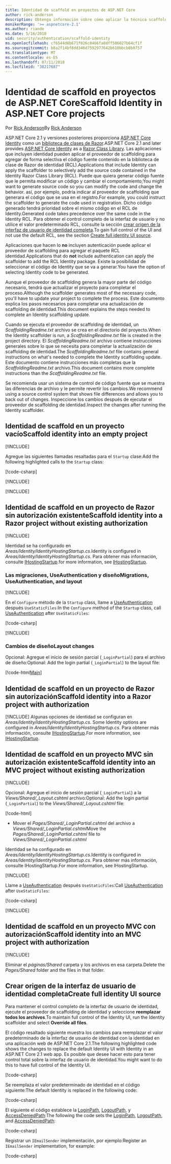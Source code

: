 ```yaml
---
title: Identidad de scaffold en proyectos de ASP.NET Core
author: rick-anderson
description: Obtenga información sobre cómo aplicar la técnica scaffolding en un proyecto de ASP.NET Core Identity.
monikerRange: '>= aspnetcore-2.1'
ms.author: riande
ms.date: 5/16/2018
uid: security/authentication/scaffold-identity
ms.openlocfilehash: cf6544d8b671f026c8466fa8dff506027b64cf1f
ms.sourcegitcommit: b8a2f14bf8dd346d7592977642b610bbcb0b0757
ms.translationtype: MT
ms.contentlocale: es-ES
ms.lasthandoff: 07/11/2018
ms.locfileid: "38217687"
---
```

# <a name="scaffold-identity-in-aspnet-core-projects"></a><span data-ttu-id="d9efd-103">Identidad de scaffold en proyectos de ASP.NET Core</span><span class="sxs-lookup"><span data-stu-id="d9efd-103">Scaffold Identity in ASP.NET Core projects</span></span>

<span data-ttu-id="d9efd-104">Por [Rick Anderson](https://twitter.com/RickAndMSFT)</span><span class="sxs-lookup"><span data-stu-id="d9efd-104">By [Rick Anderson](https://twitter.com/RickAndMSFT)</span></span>

<span data-ttu-id="d9efd-105">ASP.NET Core 2.1 y versiones posteriores proporciona [ASP.NET Core Identity](xref:security/authentication/identity) como un [biblioteca de clases de Razor](xref:razor-pages/ui-class).</span><span class="sxs-lookup"><span data-stu-id="d9efd-105">ASP.NET Core 2.1 and later provides [ASP.NET Core Identity](xref:security/authentication/identity) as a [Razor Class Library](xref:razor-pages/ui-class).</span></span> <span data-ttu-id="d9efd-106">Las aplicaciones que incluyen identidad pueden aplicar el proveedor de scaffolding para agregar de forma selectiva el código fuente contenido en la biblioteca de clase de Razor de identidad (RCL).</span><span class="sxs-lookup"><span data-stu-id="d9efd-106">Applications that include Identity can apply the scaffolder to selectively add the source code contained in the Identity Razor Class Library (RCL).</span></span> <span data-ttu-id="d9efd-107">Puede que quiera generar código fuente que le permita modificar un código y cambiar el comportamiento;</span><span class="sxs-lookup"><span data-stu-id="d9efd-107">You might want to generate source code so you can modify the code and change the behavior.</span></span> <span data-ttu-id="d9efd-108">así, por ejemplo, podría indicar al proveedor de scaffolding que generara el código que se usa en el registro.</span><span class="sxs-lookup"><span data-stu-id="d9efd-108">For example, you could instruct the scaffolder to generate the code used in registration.</span></span> <span data-ttu-id="d9efd-109">Dicho código generado tendrá prioridad sobre el mismo código en el RCL de Identity.</span><span class="sxs-lookup"><span data-stu-id="d9efd-109">Generated code takes precedence over the same code in the Identity RCL.</span></span> <span data-ttu-id="d9efd-110">Para obtener el control completo de la interfaz de usuario y no utilice el valor predeterminado RCL, consulte la sección [crear origen de la interfaz de usuario de identidad completa](#full).</span><span class="sxs-lookup"><span data-stu-id="d9efd-110">To gain full control of the UI and not use the default RCL, see the section [Create full identity UI source](#full).</span></span>

<span data-ttu-id="d9efd-111">Aplicaciones que hacen lo **no** incluyen autenticación puede aplicar el proveedor de scaffolding para agregar el paquete RCL identidad.</span><span class="sxs-lookup"><span data-stu-id="d9efd-111">Applications that do **not** include authentication can apply the scaffolder to add the RCL Identity package.</span></span> <span data-ttu-id="d9efd-112">Existe la posibilidad de seleccionar el código de Identity que se va a generar.</span><span class="sxs-lookup"><span data-stu-id="d9efd-112">You have the option of selecting Identity code to be generated.</span></span>

<span data-ttu-id="d9efd-113">Aunque el proveedor de scaffolding genera la mayor parte del código necesario, tendrá que actualizar el proyecto para completar el proceso.</span><span class="sxs-lookup"><span data-stu-id="d9efd-113">Although the scaffolder generates most of the necessary code, you'll have to update your project to complete the process.</span></span> <span data-ttu-id="d9efd-114">Este documento explica los pasos necesarios para completar una actualización de scaffolding de identidad.</span><span class="sxs-lookup"><span data-stu-id="d9efd-114">This document explains the steps needed to complete an Identity scaffolding update.</span></span>

<span data-ttu-id="d9efd-115">Cuando se ejecuta el proveedor de scaffolding de identidad, un *ScaffoldingReadme.txt* archivo se crea en el directorio del proyecto.</span><span class="sxs-lookup"><span data-stu-id="d9efd-115">When the Identity scaffolder is run, a *ScaffoldingReadme.txt* file is created in the project directory.</span></span> <span data-ttu-id="d9efd-116">El *ScaffoldingReadme.txt* archivo contiene instrucciones generales sobre lo que se necesita para completar la actualización de scaffolding de identidad.</span><span class="sxs-lookup"><span data-stu-id="d9efd-116">The *ScaffoldingReadme.txt* file contains general instructions on what's needed to complete the Identity scaffolding update.</span></span> <span data-ttu-id="d9efd-117">Este documento contiene instrucciones más completas que la *ScaffoldingReadme.txt* archivo.</span><span class="sxs-lookup"><span data-stu-id="d9efd-117">This document contains more complete instructions than the *ScaffoldingReadme.txt* file.</span></span>

<span data-ttu-id="d9efd-118">Se recomienda usar un sistema de control de código fuente que se muestra las diferencias de archivo y le permite revertir los cambios.</span><span class="sxs-lookup"><span data-stu-id="d9efd-118">We recommend using a source control system that shows file differences and allows you to back out of changes.</span></span> <span data-ttu-id="d9efd-119">Inspeccione los cambios después de ejecutar el proveedor de scaffolding de identidad.</span><span class="sxs-lookup"><span data-stu-id="d9efd-119">Inspect the changes after running the Identity scaffolder.</span></span>

## <a name="scaffold-identity-into-an-empty-project"></a><span data-ttu-id="d9efd-120">Identidad de scaffold en un proyecto vacío</span><span class="sxs-lookup"><span data-stu-id="d9efd-120">Scaffold identity into an empty project</span></span>

[!INCLUDE[](~/includes/scaffold-identity/id-scaffold-dlg.md)]

<span data-ttu-id="d9efd-121">Agregue las siguientes llamadas resaltadas para el `Startup` clase:</span><span class="sxs-lookup"><span data-stu-id="d9efd-121">Add the following highlighted calls to the `Startup` class:</span></span>

[!code-csharp[](scaffold-identity/sample/StartupEmpty.cs?name=snippet1&highlight=5,20-23)]

[!INCLUDE[](~/includes/scaffold-identity/hsts.md)]

[!INCLUDE[](~/includes/scaffold-identity/migrations.md)]

## <a name="scaffold-identity-into-a-razor-project-without-existing-authorization"></a><span data-ttu-id="d9efd-122">Identidad de scaffold en un proyecto de Razor sin autorización existente</span><span class="sxs-lookup"><span data-stu-id="d9efd-122">Scaffold identity into a Razor project without existing authorization</span></span>

<!--
set projNam=RPnoAuth
set projType=razor
set version=2.1.0

dotnet new %projType% -o %projNam%
cd %projNam%
dotnet add package Microsoft.VisualStudio.Web.CodeGeneration.Design -v %version%
dotnet restore
dotnet aspnet-codegenerator identity --useDefaultUI
dotnet ef migrations add CreateIdentitySchema
dotnet ef database update
-->

[!INCLUDE[](~/includes/scaffold-identity/id-scaffold-dlg.md)]

<span data-ttu-id="d9efd-123">Identidad se ha configurado en *Areas/Identity/IdentityHostingStartup.cs*.</span><span class="sxs-lookup"><span data-stu-id="d9efd-123">Identity is configured in *Areas/Identity/IdentityHostingStartup.cs*.</span></span> <span data-ttu-id="d9efd-124">Para obtener más información, consulte [IHostingStartup](xref:fundamentals/configuration/platform-specific-configuration).</span><span class="sxs-lookup"><span data-stu-id="d9efd-124">for more information, see [IHostingStartup](xref:fundamentals/configuration/platform-specific-configuration).</span></span>

<a name="efm"></a>

### <a name="migrations-useauthentication-and-layout"></a><span data-ttu-id="d9efd-125">Las migraciones, UseAuthentication y diseño</span><span class="sxs-lookup"><span data-stu-id="d9efd-125">Migrations, UseAuthentication, and layout</span></span>

[!INCLUDE[](~/includes/scaffold-identity/migrations.md)]

<span data-ttu-id="d9efd-126">En el `Configure` método de la `Startup` class, llame a [UseAuthentication](https://docs.microsoft.com/en-us/dotnet/api/microsoft.aspnetcore.builder.authappbuilderextensions.useauthentication?view=aspnetcore-2.0#Microsoft_AspNetCore_Builder_AuthAppBuilderExtensions_UseAuthentication_Microsoft_AspNetCore_Builder_IApplicationBuilder_) después `UseStaticFiles`:</span><span class="sxs-lookup"><span data-stu-id="d9efd-126">In the `Configure` method of the `Startup` class, call [UseAuthentication](https://docs.microsoft.com/en-us/dotnet/api/microsoft.aspnetcore.builder.authappbuilderextensions.useauthentication?view=aspnetcore-2.0#Microsoft_AspNetCore_Builder_AuthAppBuilderExtensions_UseAuthentication_Microsoft_AspNetCore_Builder_IApplicationBuilder_) after `UseStaticFiles`:</span></span>

[!code-csharp[](scaffold-identity/sample/StartupRPnoAuth.cs?name=snippet1&highlight=29)]

[!INCLUDE[](~/includes/scaffold-identity/hsts.md)]

### <a name="layout-changes"></a><span data-ttu-id="d9efd-127">Cambios de diseño</span><span class="sxs-lookup"><span data-stu-id="d9efd-127">Layout changes</span></span>

<span data-ttu-id="d9efd-128">Opcional: Agregue el inicio de sesión parcial (`_LoginPartial`) para el archivo de diseño:</span><span class="sxs-lookup"><span data-stu-id="d9efd-128">Optional: Add the login partial (`_LoginPartial`) to the layout file:</span></span>

[!code-html[Main](scaffold-identity/sample/_Layout.cshtml?highlight=37)]

## <a name="scaffold-identity-into-a-razor-project-with-authorization"></a><span data-ttu-id="d9efd-129">Identidad de scaffold en un proyecto de Razor sin autorización</span><span class="sxs-lookup"><span data-stu-id="d9efd-129">Scaffold identity into a Razor project with authorization</span></span>

<!--
Use >=2.1: dotnet new webapp -au Individual -o RPauth
Use = 2.0: dotnet new razor -au Individual -o RPauth
cd RPauth
dotnet add package Microsoft.VisualStudio.Web.CodeGeneration.Design
dotnet restore
dotnet aspnet-codegenerator identity -dc RPauth.Data.ApplicationDbContext --files Account.Register

[!INCLUDE[](~/includes/webapp-alias-notice.md)]
-->

[!INCLUDE[](~/includes/scaffold-identity/id-scaffold-dlg-auth.md)]<span data-ttu-id="d9efd-130"> Algunas opciones de identidad se configuran en *Areas/Identity/IdentityHostingStartup.cs*.</span><span class="sxs-lookup"><span data-stu-id="d9efd-130"> Some Identity options are configured in *Areas/Identity/IdentityHostingStartup.cs*.</span></span> <span data-ttu-id="d9efd-131">Para obtener más información, consulte [IHostingStartup](xref:fundamentals/configuration/platform-specific-configuration).</span><span class="sxs-lookup"><span data-stu-id="d9efd-131">For more information, see [IHostingStartup](xref:fundamentals/configuration/platform-specific-configuration).</span></span>

## <a name="scaffold-identity-into-an-mvc-project-without-existing-authorization"></a><span data-ttu-id="d9efd-132">Identidad de scaffold en un proyecto MVC sin autorización existente</span><span class="sxs-lookup"><span data-stu-id="d9efd-132">Scaffold identity into an MVC project without existing authorization</span></span>

<!--
set projNam=MvcNoAuth
set projType=mvc
set version=2.1.0

dotnet new %projType% -o %projNam%
cd %projNam%
dotnet add package Microsoft.VisualStudio.Web.CodeGeneration.Design -v %version%
dotnet restore
dotnet aspnet-codegenerator identity --useDefaultUI
dotnet ef migrations add CreateIdentitySchema
dotnet ef database update
-->

[!INCLUDE[](~/includes/scaffold-identity/id-scaffold-dlg.md)]

<span data-ttu-id="d9efd-133">Opcional: Agregue el inicio de sesión parcial (`_LoginPartial`) a la *Views/Shared/_Layout.cshtml* archivo:</span><span class="sxs-lookup"><span data-stu-id="d9efd-133">Optional: Add the login partial (`_LoginPartial`) to the *Views/Shared/_Layout.cshtml* file:</span></span>

[!code-html[](scaffold-identity/sample/_LayoutMvc.cshtml?highlight=37)]

* <span data-ttu-id="d9efd-134">Mover el *Pages/Shared/_LoginPartial.cshtml* del archivo a *Views/Shared/_LoginPartial.cshtml*</span><span class="sxs-lookup"><span data-stu-id="d9efd-134">Move the *Pages/Shared/_LoginPartial.cshtml* file to *Views/Shared/_LoginPartial.cshtml*</span></span>

<span data-ttu-id="d9efd-135">Identidad se ha configurado en *Areas/Identity/IdentityHostingStartup.cs*.</span><span class="sxs-lookup"><span data-stu-id="d9efd-135">Identity is configured in *Areas/Identity/IdentityHostingStartup.cs*.</span></span> <span data-ttu-id="d9efd-136">Para obtener más información, consulte IHostingStartup.</span><span class="sxs-lookup"><span data-stu-id="d9efd-136">For more information, see IHostingStartup.</span></span>

[!INCLUDE[](~/includes/scaffold-identity/migrations.md)]

<span data-ttu-id="d9efd-137">Llame a [UseAuthentication](https://docs.microsoft.com/en-us/dotnet/api/microsoft.aspnetcore.builder.authappbuilderextensions.useauthentication?view=aspnetcore-2.0#Microsoft_AspNetCore_Builder_AuthAppBuilderExtensions_UseAuthentication_Microsoft_AspNetCore_Builder_IApplicationBuilder_) después `UseStaticFiles`:</span><span class="sxs-lookup"><span data-stu-id="d9efd-137">Call [UseAuthentication](https://docs.microsoft.com/en-us/dotnet/api/microsoft.aspnetcore.builder.authappbuilderextensions.useauthentication?view=aspnetcore-2.0#Microsoft_AspNetCore_Builder_AuthAppBuilderExtensions_UseAuthentication_Microsoft_AspNetCore_Builder_IApplicationBuilder_) after `UseStaticFiles`:</span></span>

[!code-csharp[](scaffold-identity/sample/StartupMvcNoAuth.cs?name=snippet1&highlight=23)]

[!INCLUDE[](~/includes/scaffold-identity/hsts.md)]

## <a name="scaffold-identity-into-an-mvc-project-with-authorization"></a><span data-ttu-id="d9efd-138">Identidad de scaffold en un proyecto MVC con autorización</span><span class="sxs-lookup"><span data-stu-id="d9efd-138">Scaffold identity into an MVC project with authorization</span></span>

<!--
dotnet new mvc -au Individual -o MvcAuth
cd MvcAuth
dotnet add package Microsoft.VisualStudio.Web.CodeGeneration.Design
dotnet restore
dotnet aspnet-codegenerator identity -dc MvcAuth.Data.ApplicationDbContext --files Account.Register
-->

[!INCLUDE[](~/includes/scaffold-identity/id-scaffold-dlg-auth.md)]

<span data-ttu-id="d9efd-139">Eliminar el *páginas/Shared* carpeta y los archivos en esa carpeta.</span><span class="sxs-lookup"><span data-stu-id="d9efd-139">Delete the *Pages/Shared* folder and the files in that folder.</span></span>

<a name="full"></a>

## <a name="create-full-identity-ui-source"></a><span data-ttu-id="d9efd-140">Crear origen de la interfaz de usuario de identidad completa</span><span class="sxs-lookup"><span data-stu-id="d9efd-140">Create full identity UI source</span></span>

<span data-ttu-id="d9efd-141">Para mantener el control completo de la interfaz de usuario de identidad, ejecute el proveedor de scaffolding de identidad y seleccione **reemplazar todos los archivos**.</span><span class="sxs-lookup"><span data-stu-id="d9efd-141">To maintain full control of the Identity UI, run the Identity scaffolder and select **Override all files**.</span></span>

<span data-ttu-id="d9efd-142">El código resaltado siguiente muestra los cambios para reemplazar el valor predeterminado de la interfaz de usuario de identidad con la identidad en una aplicación web de ASP.NET Core 2.1.</span><span class="sxs-lookup"><span data-stu-id="d9efd-142">The following highlighted code shows the changes to replace the default Identity UI with Identity in an ASP.NET Core 2.1 web app.</span></span> <span data-ttu-id="d9efd-143">Es posible que desee hacer esto para tener control total sobre la interfaz de usuario de identidad.</span><span class="sxs-lookup"><span data-stu-id="d9efd-143">You might want to do this to have full control of the Identity UI.</span></span>

[!code-csharp[](scaffold-identity/sample/StartupFull.cs?name=snippet1&highlight=13-14,17-999)]

<span data-ttu-id="d9efd-144">Se reemplaza el valor predeterminado de identidad en el código siguiente:</span><span class="sxs-lookup"><span data-stu-id="d9efd-144">The default Identity is replaced in the following code:</span></span>

[!code-csharp[](scaffold-identity/sample/StartupFull.cs?name=snippet2)]

<span data-ttu-id="d9efd-145">El siguiente el código establece la [LoginPath](/dotnet/api/microsoft.aspnetcore.authentication.cookies.cookieauthenticationoptions.loginpath), [LogoutPath](/dotnet/api/microsoft.aspnetcore.authentication.cookies.cookieauthenticationoptions.logoutpath), y [AccessDeniedPath](/dotnet/api/microsoft.aspnetcore.authentication.cookies.cookieauthenticationoptions.accessdeniedpath):</span><span class="sxs-lookup"><span data-stu-id="d9efd-145">The following the code sets the [LoginPath](/dotnet/api/microsoft.aspnetcore.authentication.cookies.cookieauthenticationoptions.loginpath), [LogoutPath](/dotnet/api/microsoft.aspnetcore.authentication.cookies.cookieauthenticationoptions.logoutpath), and [AccessDeniedPath](/dotnet/api/microsoft.aspnetcore.authentication.cookies.cookieauthenticationoptions.accessdeniedpath):</span></span>

[!code-csharp[](scaffold-identity/sample/StartupFull.cs?name=snippet3)]

<span data-ttu-id="d9efd-146">Registrar un `IEmailSender` implementación, por ejemplo:</span><span class="sxs-lookup"><span data-stu-id="d9efd-146">Register an `IEmailSender` implementation, for example:</span></span>

[!code-csharp[](scaffold-identity/sample/StartupFull.cs?name=snippet4)]
